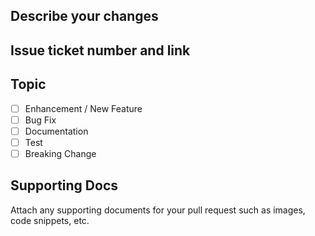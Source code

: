 ## Describe your changes

## Issue ticket number and link

## Topic
- [ ] Enhancement / New Feature
- [ ] Bug Fix
- [ ] Documentation
- [ ] Test
- [ ] Breaking Change

## Supporting Docs

Attach any supporting documents for your pull request such as images, code snippets, etc.
